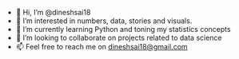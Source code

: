 - 👋 Hi, I’m @dineshsai18
- 👀 I’m interested in numbers, data, stories and visuals. 
- 🌱 I’m currently learning Python and toning my statistics concepts 
- 💞️ I’m looking to collaborate on projects related to data science
- 📫 Feel free to reach me on dineshsai18@gmail.com

<!---
dineshsai18/dineshsai18 is a ✨ special ✨ repository because its `README.md` (this file) appears on your GitHub profile.
You can click the Preview link to take a look at your changes.
--->
